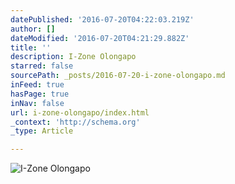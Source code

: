 ```yaml
---
datePublished: '2016-07-20T04:22:03.219Z'
author: []
dateModified: '2016-07-20T04:21:29.882Z'
title: ''
description: I-Zone Olongapo
starred: false
sourcePath: _posts/2016-07-20-i-zone-olongapo.md
inFeed: true
hasPage: true
inNav: false
url: i-zone-olongapo/index.html
_context: 'http://schema.org'
_type: Article

---
```

![I-Zone Olongapo](https://the-grid-user-content.s3-us-west-2.amazonaws.com/3b360997-9b21-4de1-8ceb-4757e0efe90c.jpg)